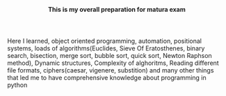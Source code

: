 <header><b>This is my overall preparation for matura exam</b></header>
<p>Here I learned, object oriented programming, automation, positional systems, loads of algorithms(Euclides, Sieve Of Eratosthenes, binary search, bisection, merge sort, bubble sort, quick sort, Newton Raphson method), Dynamic structures, Complexity of alghoritms, Reading different file formats, ciphers(caesar, vigenere, substition) and many other things that led me to have comprehensive knowledge about programming in python</p>

